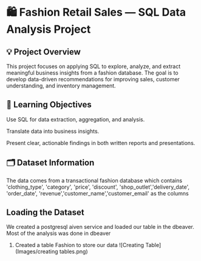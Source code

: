 # 🛍️ Fashion Retail Sales — SQL Data Analysis Project

## 💡 Project Overview
This project focuses on applying SQL to explore, analyze, and extract meaningful business insights from a fashion database. The goal is to develop data-driven recommendations for improving sales, customer understanding, and inventory management.

## 🎯 Learning Objectives
Use SQL for data extraction, aggregation, and analysis.

Translate data into business insights.

Present clear, actionable findings in both written reports and presentations.

## 🗂️ Dataset Information
The data comes from a transactional fashion database which contains 'clothing_type', 'category', 'price', 'discount', 'shop_outlet','delivery_date', 'order_date', 'revenue','customer_name','customer_email' as the columns

## Loading the Dataset
We created a postgresql aiven service and loaded our table in the dbeaver. Most of the analysis was done in dbeaver
1. Created a table Fashion to store our data
![Creating Table](Images/creating tables.png)


